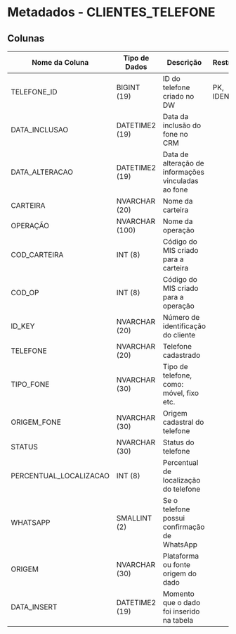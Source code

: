 # Metadados - CLIENTES_TELEFONE

## Colunas

| Nome da Coluna             | Tipo de Dados  | Descrição                                           | Restrições | Relacionamento |
|----------------------------|----------------|-----------------------------------------------------|------------|----------------|
| TELEFONE_ID                | BIGINT (19)    | ID do telefone criado no DW                         |PK, IDENTITY|                |
| DATA_INCLUSAO              | DATETIME2 (19) | Data da inclusão do fone no CRM                     |            |                |
| DATA_ALTERACAO             | DATETIME2 (19) | Data de alteração de informações vinculadas ao fone |            |                |
| CARTEIRA                   | NVARCHAR (20)  | Nome da carteira                                    |            |                |
| OPERAÇÃO                   | NVARCHAR (100) | Nome da operação                                    |            |                |
| COD_CARTEIRA               | INT (8)        | Código do MIS criado para a carteira                |            |                |
| COD_OP                     | INT (8)        | Código do MIS criado para a operação                |            |                |
| ID_KEY                     | NVARCHAR (20)  | Número de identificação do cliente                  |            |                |
| TELEFONE                   | NVARCHAR (20)  | Telefone cadastrado                                 |            |                |
| TIPO_FONE                  | NVARCHAR (30)  | Tipo de telefone, como: móvel, fixo etc.            |            |                |
| ORIGEM_FONE                | NVARCHAR (30)  | Origem cadastral do telefone                        |            |                |
| STATUS                     | NVARCHAR (30)  | Status do telefone                                  |            |                |
| PERCENTUAL_LOCALIZACAO     | INT (8)        | Percentual de localização do telefone               |            |                |
| WHATSAPP                   | SMALLINT (2)   | Se o telefone possui confirmação de WhatsApp        |            |                |
| ORIGEM                     | NVARCHAR (30)  | Plataforma ou fonte origem do dado                  |            |                |
| DATA_INSERT                | DATETIME2 (19) | Momento que o dado foi inserido na tabela           |            |                |
